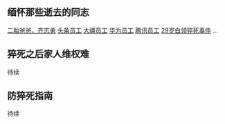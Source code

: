 ## 缅怀那些逝去的同志

[二胎爸爸，齐志勇](http://news.ifeng.com/a/20190116/60238788_0.shtml)
[头条员工](https://baijiahao.baidu.com/s?id=1606127291764108410&wfr=spider&for=pc)
[大疆员工](http://www.sohu.com/a/282067029_185558)
[华为员工](http://news.medlive.cn/all/info-news/show-153283_97.html)
[腾讯员工](https://baijiahao.baidu.com/s?id=1595601972466892963&wfr=spider&for=pc)
[29岁白领猝死事件](https://baike.baidu.com/item/29%E5%B2%81%E7%99%BD%E9%A2%86%E7%8C%9D%E6%AD%BB%E4%BA%8B%E4%BB%B6/12562253?fr=aladdin)
...

## 猝死之后家人维权难
待续

## 防猝死指南
待续
